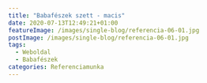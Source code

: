```yaml
---
title: "Babafészek szett - macis"
date: 2020-07-13T12:49:21+01:00
featureImage: /images/single-blog/referencia-06-01.jpg
postImage: /images/single-blog/referencia-06-01.jpg
tags:
  - Weboldal
  - Babafészek
categories: Referenciamunka
---
```

